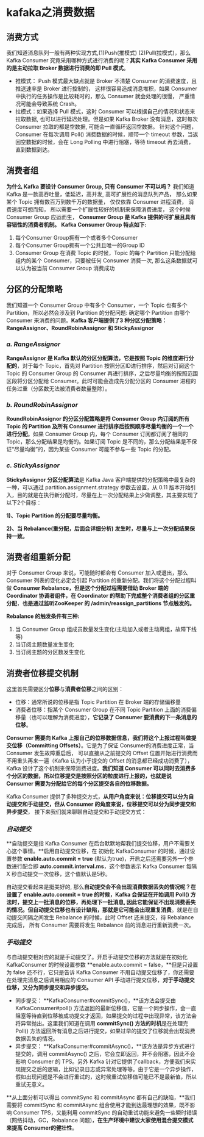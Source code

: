 # kafaka之消费数据

## 消费方式

 我们知道消息队列一般有两种实现方式,(1)Push(推模式) (2)Pull(拉模式)，那么 Kafka Consumer 究竟采用哪种方式进行消费的呢？**其实 Kafka Consumer 采用的是主动拉取 Broker 数据进行消费的即 Pull 模式**。

- 推模式： Push 模式最大缺点就是 Broker 不清楚 Consumer 的消费速度，且推送速率是 Broker 进行控制的， 这样很容易造成消息堆积，如果 Consumer 中执行的任务操作是比较耗时的，那么 Consumer 就会处理的很慢， 严重情况可能会导致系统 Crash。
- 拉模式：如果选择 Pull 模式，这时 Consumer 可以根据自己的情况和状态来拉取数据, 也可以进行延迟处理。但是如果 Kafka Broker 没有消息，这时每次 Consumer 拉取的都是空数据, 可能会一直循环返回空数据。 针对这个问题，Consumer 在每次调用 Poll() 消费数据的时候，顺带一个 timeout 参数，当返回空数据的时候，会在 Long Polling 中进行阻塞，等待 timeout 再去消费，直到数据到达。 

## 消费者组

**为什么 Kafka 要设计 Consumer Group, 只有 Consumer 不可以吗？** 我们知道 Kafka 是一款高吞吐量，低延迟，高并发, 高可扩展性的消息队列产品， 那么如果某个 Topic 拥有数百万到数千万的数据量， 仅仅依靠 Consumer 进程消费， 消费速度可想而知， 所以需要一个扩展性较好的机制来保障消费进度， 这个时候 Consumer Group 应运而生， **Consumer Group 是 Kafka 提供的可扩展且具有容错性的消费者机制。**  **Kafka Consumer Group 特点如下:**

1. 每个Consumer Group拥有一个或者多个Consumer
2. 每个Consumer Group拥有一个公共且唯一的Group ID
3. Consumer Group 在消费 Topic 的时候，Topic 的每个 Partition 只能分配给组内的某个 Consumer，只要被任何 Consumer 消费一次, 那么这条数据就可以认为被当前 Consumer Group 消费成功

## 分区的分配策略

我们知道一个 Consumer Group 中有多个 Consumer，一个 Topic 也有多个 Partition，所以必然会涉及到 Partition 的分配问题: 确定哪个 Partition 由哪个 Consumer 来消费的问题。**Kafka 客户端提供了3 种分区分配策略：RangeAssignor、RoundRobinAssignor 和 StickyAssignor**

### *a. RangeAssignor*

**RangeAssignor 是 Kafka 默认的分区分配算法，它是按照 Topic 的维度进行分配的**，对于每个 Topic，首先对 Partition 按照分区ID进行排序，然后对订阅这个 Topic 的 Consumer Group 的 Consumer 再进行排序，之后尽量均衡的按照范围区段将分区分配给 Consumer。此时可能会造成先分配分区的 Consumer 进程的任务过重（分区数无法被消费者数量整除）。

### *b. **RoundRobinAssignor***

 **RoundRobinAssignor 的分区分配策略是将 Consumer Group 内订阅的所有 Topic 的 Partition 及所有 Consumer 进行排序后按照顺序尽量均衡的一个一个进行分配**。如果 Consumer Group 内，每个 Consumer 订阅都订阅了相同的Topic，那么分配结果是均衡的。如果订阅 Topic 是不同的，那么分配结果是不保证“尽量均衡”的，因为某些 Consumer 可能不参与一些 Topic 的分配。

### *c. **StickyAssignor***

**StickyAssignor 分区分配算法**是 Kafka Java 客户端提供的分配策略中最复杂的一种，可以通过 partition.assignment.strategy 参数去设置，从 0.11 版本开始引入，目的就是在执行新分配时，尽量在上一次分配结果上少做调整，其主要实现了以下2个目标：

  **1)、Topic Partition 的分配要尽量均衡。**

  **2)、当 Rebalance(重分配，后面会详细分析) 发生时，尽量与上一次分配结果保持一致。**

## 消费者组重新分配

对于 Consumer Group 来说，可能随时都会有 Consumer 加入或退出，那么 Consumer 列表的变化必定会引起 Partition 的重新分配。我们将这个分配过程叫做 **Consumer Rebalance，但是这个分配过程需要借助 Broker 端的 Coordinator 协调者组件，在 Coordinator 的帮助下完成整个消费者组的分区重分配**，**也是通过监听ZooKeeper 的 /admin/reassign_partitions 节点触发的。**

**Rebalance 的触发条件有三种:**

1. 当 Consumer Group 组成员数量发生变化(主动加入或者主动离组，故障下线等)
2. 当订阅主题数量发生变化
3. 当订阅主题的分区数发生变化

## 消费者位移提交机制

这里首先需要区分**位移**与**消费者位移**之间的区别：

- 位移：通常所说的位移是指 Topic Partition 在 Broker 端的存储偏移量
- 消费者位移：指某个 Consumer Group 在不同 Topic Partition 上面的消费偏移量（也可以理解为消费进度），**它记录了 Consumer 要消费的下一条消息的位移**。

 **Consumer 需要向 Kafka 上报自己的位移数据信息，我们将这个上报过程叫做提交位移（Committing Offsets）**。它是为了保证 Consumer的消费进度正常，当 Consumer 发生故障重启后， 可以直接从之前提交的 Offset 位置开始进行消费而不用重头再来一遍（Kafka 认为小于提交的 Offset 的消息都已经成功消费了），Kafka 设计了这个机制来保障消费进度。**我们知道 Consumer 可以同时去消费多个分区的数据，所以位移提交是按照分区的粒度进行上报的，也就是说** **Consumer 需要为分配给它的每个分区提交各自的位移数据。**

Kafka Consumer 提供了多种提交方式，**从用户角度来说：位移提交可以分为自动提交和手动提交，但从 Consumer 的角度来说，位移提交可以分为同步提交和异步提交**， 接下来我们就来聊聊自动提交和手动提交方式：

### *自动提交*

 **自动提交是指 Kafka Consumer 在后台默默地帮我们提交位移，用户不需要关心这个事情。**启用自动提交位移，在 初始化 KafkaConsumer 的时候，通过设置参数 **enable.auto.commit = true** (默认为true)，开启之后还需要另外一个参数进行配合即 **auto.commit.interval.ms**，这个参数表示 Kafka Consumer 每隔 X 秒自动提交一次位移，这个值默认是5秒。

自动提交看起来是挺美好的, 那么**自动提交会不会出现消费数据丢失的情况呢？**在设置了 **enable.auto.commit = true** 的时候，Kafka 会保证在开始调用 Poll() 方法时，提交上一批消息的位移，再处理下一批消息, 因此它能保证不出现消费丢失的情况。但**自动提交位移也有设计缺陷，那就是它可能会出现重复消费**。就是在自动提交间隔之间发生 Rebalance 的时候，此时 Offset 还未提交，待 Rebalance 完成后， 所有 Consumer 需要将发生 Rebalance 前的消息进行重新消费一次。

### *手动提交*

与自动提交相对应的就是手动提交了。开启手动提交位移的方法就是在初始化KafkaConsumer 的时候设置参数 **enable.auto.commit = false，**但是只设置为 false 还不行，它只是告诉 Kafka Consumer 不用自动提交位移了，你还需要在处理完消息之后调用相应的 Consumer API 手动进行提交位移，**对于手动提交位移，又分为同步提交和异步提交。**

- 同步提交： **KafkaConsumer#commitSync()，**该方法会提交由 KafkaConsumer#poll() 方法返回的最新位移值，它是一个同步操作，会一直阻塞等待直到位移被成功提交才返回，如果提交的过程中出现异常，该方法会将异常抛出。这里我们知道在调用 **commitSync() 方法的时机**是在处理完 Poll() 方法返回所有消息之后进行提交，如果过早的提交了位移就会出现消费数据丢失的情况。
- 异步提交： **KafkaConsumer#commitAsync()，**该方法是异步方式进行提交的，调用 commitAsync() 之后，它会立即返回，并不会阻塞，因此不会影响 Consumer 的 TPS。另外 Kafka 针对它提供了callback，方便我们来实现提交之后的逻辑，比如记录日志或异常处理等等。由于它是一个异步操作， 假如出现问题是不会进行重试的，这时候重试位移值可能已不是最新值，所以重试无意义。

**从上面分析可以得出 commitSync 和 commitAsync 都有自己的缺陷，**我们需要将 commitSync 和 commitAsync 组合使用才能到达最理想的效果，既不影响 Consumer TPS，又能利用 commitSync 的自动重试功能来避免一些瞬时错误（网络抖动，GC，Rebalance 问题)，**在生产环境中建议大家使用混合提交模式来提高 Consumer的健壮性**。
